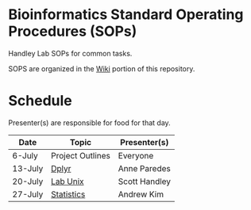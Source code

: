 # Bioinformatics Standard Operating Procedures (SOPs)
Handley Lab SOPs for common tasks.

SOPS are organized in the [Wiki](https://github.com/HandleyLab/Bioinformatics-SOPs/wiki) portion of this repository.

# Schedule

Presenter(s) are responsible for food for that day.

| Date      | Topic | Presenter(s) |
| ----------- | ----------- | ----------- |
| 6-July | Project Outlines | Everyone |
| 13-July | [Dplyr](https://dplyr.tidyverse.org) | Anne Paredes |
| 20-July | [Lab Unix](https://github.com/HandleyLab/Bioinformatics-SOPs/wiki/1.-Unix-Stuff) | Scott Handley |
| 27-July | [Statistics](https://github.com/HandleyLab/Bioinformatics-SOPs/wiki/2.-Statistical-analyses-in-R) | Andrew Kim |

